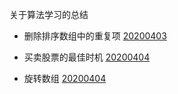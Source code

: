 关于算法学习的总结

 - 删除排序数组中的重复项
[20200403](./202004/20200403.js)

 - 买卖股票的最佳时机
 [20200404](./202004/20200404.js)

  - 旋转数组
 [20200404](./202004/20200405.js)
 